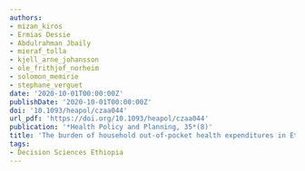 ```yaml
---
authors:
- mizan_kiros
- Ermias Dessie
- Abdulrahman Jbaily
- mieraf_tolla
- kjell_arne_johansson
- ole_frithjof_norheim
- solomon_memirie
- stephane_verguet
date: '2020-10-01T00:00:00Z'
publishDate: '2020-10-01T00:00:00Z'
doi: '10.1093/heapol/czaa044'
url_pdf: 'https://doi.org/10.1093/heapol/czaa044'
publication: '*Health Policy and Planning, 35*(8)'
title: 'The burden of household out-of-pocket health expenditures in Ethiopia: estimates from a nationally representative survey (2015–16)'
tags:
- Decision Sciences Ethiopia
---
```

